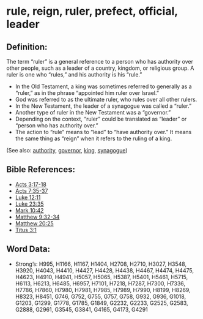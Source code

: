 # rule, reign, ruler, prefect, official, leader

## Definition:

The term “ruler” is a general reference to a person who has authority over other people, such as a leader of a country, kingdom, or religious group. A ruler is one who “rules,” and his authority is his “rule.”

* In the Old Testament, a king was sometimes referred to generally as a “ruler,” as in the phrase “appointed him ruler over Israel.”
* God was referred to as the ultimate ruler, who rules over all other rulers.
* In the New Testament, the leader of a synagogue was called a “ruler.”
* Another type of ruler in the New Testament was a “governor.”
* Depending on the context, “ruler” could be translated as “leader” or “person who has authority over.”
* The action to “rule” means to “lead” to “have authority over.” It means the same thing as “reign” when it refers to the ruling of a king.

(See also: [authority](../kt/authority.md), [governor](../other/governor.md), [king](../other/king.md), [synagogue](../kt/synagogue.md))

## Bible References:

* [Acts 3:17-18](rc://en/tn/help/act/03/17)
* [Acts 7:35-37](rc://en/tn/help/act/07/35)
* [Luke 12:11](rc://en/tn/help/luk/12/11)
* [Luke 23:35](rc://en/tn/help/luk/23/35)
* [Mark 10:42](rc://en/tn/help/mrk/10/42)
* [Matthew 9:32-34](rc://en/tn/help/mat/09/32)
* [Matthew 20:25](rc://en/tn/help/mat/20/25)
* [Titus 3:1](rc://en/tn/help/tit/03/01)

## Word Data:

* Strong’s: H995, H1166, H1167, H1404, H2708, H2710, H3027, H3548, H3920, H4043, H4410, H4427, H4428, H4438, H4467, H4474, H4475, H4623, H4910, H4941, H5057, H5065, H5387, H5401, H5461, H5715, H6113, H6213, H6485, H6957, H7101, H7218, H7287, H7300, H7336, H7786, H7860, H7980, H7981, H7985, H7989, H7990, H8199, H8269, H8323, H8451, G746, G752, G755, G757, G758, G932, G936, G1018, G1203, G1299, G1778, G1785, G1849, G2232, G2233, G2525, G2583, G2888, G2961, G3545, G3841, G4165, G4173, G4291
